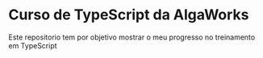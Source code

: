 # Curso de TypeScript da AlgaWorks

Este repositorio tem por objetivo mostrar o meu progresso no treinamento em TypeScript
